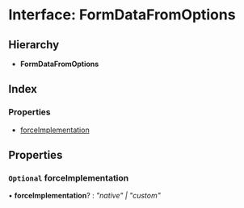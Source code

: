 # Interface: FormDataFromOptions

## Hierarchy

* **FormDataFromOptions**

## Index

### Properties

* [forceImplementation](formdatafromoptions.md#optional-forceimplementation)

## Properties

### `Optional` forceImplementation

• **forceImplementation**? : *"native" | "custom"*
